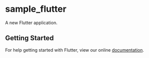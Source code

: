 # sample_flutter

A new Flutter application.

## Getting Started

For help getting started with Flutter, view our online
[documentation](https://flutter.io/).
